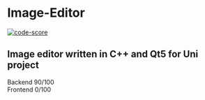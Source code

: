 # Image-Editor

[![code-score](https://img.shields.io/badge/Embold%20rating-4.07/5-success.svg)](#)

Image editor written in C++ and Qt5 for Uni project
---
Backend 90/100
<br>
Frontend 0/100
